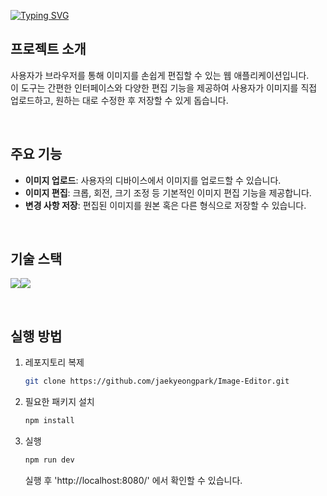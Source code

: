[![Typing SVG](https://readme-typing-svg.demolab.com?font=Poppins&pause=1000&center=true&random=false&width=720&lines=Image+Editor)](https://git.io/typing-svg)


## 프로젝트 소개
사용자가 브라우저를 통해 이미지를 손쉽게 편집할 수 있는 웹 애플리케이션입니다.
<br/>
이 도구는 간편한 인터페이스와 다양한 편집 기능을 제공하여 사용자가 이미지를 직접 업로드하고, 원하는 대로 수정한 후 저장할 수 있게 돕습니다.

<br/>

## 주요 기능
- **이미지 업로드**: 사용자의 디바이스에서 이미지를 업로드할 수 있습니다.
- **이미지 편집**: 크롭, 회전, 크기 조정 등 기본적인 이미지 편집 기능을 제공합니다.
- **변경 사항 저장**: 편집된 이미지를 원본 혹은 다른 형식으로 저장할 수 있습니다.

<br/>

## 기술 스택
<img src="https://img.shields.io/badge/React-61DAFB?style=for-the-badge&logo=React&logoColor=white"><img src="https://img.shields.io/badge/JavaScript-FFB31A?style=for-the-badge&logo=JavaScript&logoColor=white">

<br/>

## 실행 방법
1. 레포지토리 복제
   ```bash
   git clone https://github.com/jaekyeongpark/Image-Editor.git
   ```
2. 필요한 패키지 설치
   ```bash
   npm install
   ```
4. 실행
   ```bash
   npm run dev
   ```
   실행 후 'http://localhost:8080/' 에서 확인할 수 있습니다.
